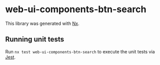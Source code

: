 # web-ui-components-btn-search

This library was generated with [Nx](https://nx.dev).

## Running unit tests

Run `nx test web-ui-components-btn-search` to execute the unit tests via [Jest](https://jestjs.io).
